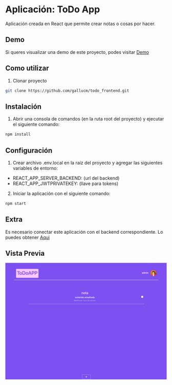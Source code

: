 # Aplicación: ToDo App
Aplicación creada en React que permite crear notas o cosas por hacer.

## Demo
Si queres visualizar una demo de este proyecto, podes visitar [Demo](https://todo-app-cmg.netlify.app)

## Como utilizar
1. Clonar proyecto
```bash
git clone https://github.com/gallucm/todo_frontend.git
```
## Instalación
1. Abrir una consola de comandos (en la ruta root del proyecto) y ejecutar el siguiente comando:
```bash
npm install
```
## Configuración
1. Crear archivo .env.local en la raíz del proyecto y agregar las siguientes variables de entorno:
  - REACT_APP_SERVER_BACKEND: (url del backend)
  - REACT_APP_JWTPRIVATEKEY: (llave para tokens)
  
2. Iniciar la aplicación con el siguiente comando:
```bash
npm start
```
## Extra
Es necesario conectar este aplicación con el backend correspondiente. Lo puedes obtener [Aqui](https://github.com/gallucm/todo_backend.git)

## Vista Previa
![](/preview.png)
